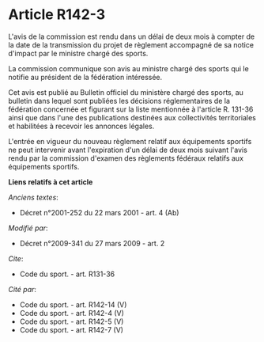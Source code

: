 # Article R142-3

L'avis de la commission est rendu dans un délai de deux mois à compter de la date de la transmission du projet de règlement
accompagné de sa notice d'impact par le ministre chargé des sports. 

La commission communique son avis au ministre chargé des sports qui le notifie au président de la fédération intéressée. 

Cet avis est publié au Bulletin officiel du ministère chargé des sports, au bulletin dans lequel sont publiées les décisions
réglementaires de la fédération concernée et figurant sur la liste mentionnée à l'article R. 131-36 ainsi que dans l'une des
publications destinées aux collectivités territoriales et habilitées à recevoir les annonces légales.

L'entrée en vigueur du nouveau règlement relatif aux équipements sportifs ne peut intervenir avant l'expiration d'un délai de
deux mois suivant l'avis rendu par la commission d'examen des règlements fédéraux relatifs aux équipements sportifs.

**Liens relatifs à cet article**

_Anciens textes_:

  - Décret n°2001-252 du 22 mars 2001 - art. 4 (Ab)

_Modifié par_:

  - Décret n°2009-341 du 27 mars 2009 - art. 2

_Cite_:

  - Code du sport. - art. R131-36

_Cité par_:

  - Code du sport. - art. R142-14 (V)
  - Code du sport. - art. R142-4 (V)
  - Code du sport. - art. R142-5 (V)
  - Code du sport. - art. R142-7 (V)
